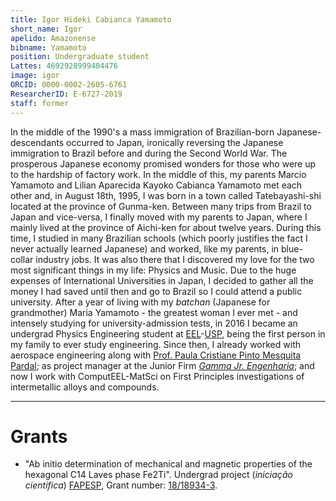 ```yaml
---
title: Igor Hideki Cabianca Yamamoto
short_name: Igor
apelido: Amazonense
bibname: Yamamoto
position: Undergraduate student
Lattes: 4692928999404476
image: igor
ORCID: 0000-0002-2605-6761
ResearcherID: E-6727-2019
staff: former
---
```


In the middle of the 1990's a mass immigration of Brazilian-born Japanese-descendants occurred to Japan, ironically reversing the Japanese immigration to Brazil before and during the Second World War. The prosperous Japanese economy promised wonders for those who were up to the hardship of factory work. In the middle of this, my parents Marcio Yamamoto and Lilian Aparecida Kayoko Cabianca Yamamoto met each other and, in August 18th, 1995, I was born in a town called Tatebayashi-shi located at the province of Gunma-ken. Between many trips from Brazil to Japan and vice-versa, I finally moved with my parents to Japan, where I mainly lived at the province of Aichi-ken for about twelve years. During this time, I studied in many Brazilian schools (which poorly justifies the fact I never actually learned Japanese) and worked, like my parents, in blue-collar industry jobs. It was also there that I discovered my love for the two most significant things in my life: Physics and Music. Due to the huge expenses of International Universities in Japan, I decided to gather all the money I had saved until then and go to Brazil so I could attend a public university. After a year of living with my *batchan* (Japanese for grandmother) Maria Yamamoto - the greatest woman I ever met - and intensely studying for university-admission tests, in 2016 I became an undergrad Physics Engineering student at [EEL]-[USP], being the first person in my family to ever study engineering. Since then, I already worked with aerospace engineering along with [Prof. Paula Cristiane Pinto Mesquita Pardal]; as project manager at the Junior Firm *[Gamma Jr. Engenharia]*; and now I work with ComputEEL-MatSci on First Principles investigations of intermetallic alloys and compounds.

---
# Grants

- "Ab initio determination of mechanical and magnetic properties of the hexagonal C14 Laves phase Fe2Ti". Undergrad project (*iniciação científica*) [FAPESP], Grant number:	[18/18934-3].

[USP]: https://www5.usp.br/
[EEL]: https://site.eel.usp.br/
[FAPESP]: http://www.fapesp.br/en/
[18/18934-3]: https://bv.fapesp.br/en/bolsas/181992/
[Prof. Paula Cristiane Pinto Mesquita Pardal]: http://lattes.cnpq.br/1119433337723153
[Gamma Jr. Engenharia]: https://www.linkedin.com/company/gammajrengenharia/
